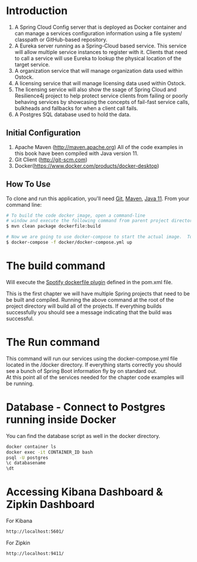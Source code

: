 
# Introduction

1. A Spring Cloud Config server that is deployed as Docker container and can manage a services configuration information using a file system/ classpath or GitHub-based repository.
2. A Eureka server running as a Spring-Cloud based service. This service will allow multiple service instances to register with it. Clients that need to call a service will use Eureka to lookup the physical location of the target service.
3. A organization service that will manage organization data used within Ostock.
4. A licensing service that will manage licensing data used within Ostock.
5. The licensing service will also show the ssage of Spring Cloud and Resilience4j project to help protect service clients from failing or poorly behaving services by showcasing the concepts of fail-fast service calls, bulkheads and fallbacks for when a client call fails.
6. A Postgres SQL database used to hold the data.

## Initial Configuration
1.	Apache Maven (http://maven.apache.org)  All of the code examples in this book have been compiled with Java version 11.
2.	Git Client (http://git-scm.com)
3.  Docker(https://www.docker.com/products/docker-desktop)

## How To Use

To clone and run this application, you'll need [Git](https://git-scm.com), [Maven](https://maven.apache.org/), [Java 11](https://www.oracle.com/technetwork/java/javase/downloads/jdk11-downloads-5066655.html). From your command line:

```bash
# To build the code docker image, open a command-line 
# window and execute the following command from parent project directory:
$ mvn clean package dockerfile:build

# Now we are going to use docker-compose to start the actual image.  To start the docker image, Run the following command from parent project directory: 
$ docker-compose -f docker/docker-compose.yml up
```

# The build command

Will execute the [Spotify dockerfile plugin](https://github.com/spotify/dockerfile-maven) defined in the pom.xml file.  

This is the first chapter we will have multiple Spring projects that need to be be built and compiled.
Running the above command at the root of the project directory will build all of the projects.
If everything builds successfully you should see a message indicating that the build was successful.

# The Run command

This command will run our services using the docker-compose.yml file located in the /docker directory.
If everything starts correctly you should see a bunch of Spring Boot information fly by on standard out.  
At this point all of the services needed for the chapter code examples will be running.

# Database - Connect to Postgres running inside Docker
You can find the database script as well in the docker directory.
```bash
docker container ls
docker exec -it CONTAINER_ID bash
psql -U postgres
\c databasename
\dt
```

# Accessing Kibana Dashboard & Zipkin Dashboard
For Kibana
```bash
http://localhost:5601/
```
For Zipkin
```bash
http://localhost:9411/
```
